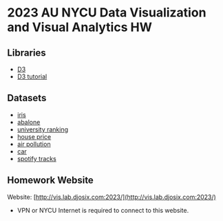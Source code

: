 # 2023 AU NYCU Data Visualization and Visual Analytics HW

## Libraries

- [D3](https://d3js.org/)
- [D3 tutorial](https://www.youtube.com/watch?v=_8V5o2UHG0E)

## Datasets

- [iris](http://vis.lab.djosix.com:2023/data/iris.csv)
- [abalone](http://vis.lab.djosix.com:2023/data/abalone.data)
- [university ranking](http://vis.lab.djosix.com:2023/data/TIMES_WorldUniversityRankings_2024.csv)
- [house price](http://vis.lab.djosix.com:2023/data/ma_lga_12345.csv)
- [air pollution](http://vis.lab.djosix.com:2023/data/air-pollution.csv)
- [car](http://vis.lab.djosix.com:2023/data/car.data)
- [spotify tracks](http://vis.lab.djosix.com:2023/data/spotify_tracks.csv)

## Homework Website

Website: [http://vis.lab.djosix.com:2023/](http://vis.lab.djosix.com:2023/)

- VPN or NYCU Internet is required to connect to this website.
